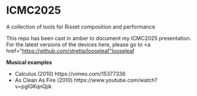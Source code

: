 # ICMC2025
A collection of tools for Risset composition and performance

This repo has been cast in amber to document my ICMC2025 presentation. For the latest versions of the devices here, please go to <a href="https://github.com/stretta/looseleaf"looseleaf</a>

<b>Musical examples</b>
<ul>
<li>Calculus (2010) https://vimeo.com/15377336</li>
<li>As Clean As Fire (2010) https://www.youtube.com/watch?v=pglGKqnQjik</li>
</ul>
